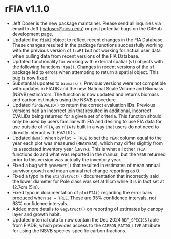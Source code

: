 # rFIA v1.1.0

+ Jeff Doser is the new package maintainer. Please send all inquiries via email to Jeff (jwdoser@ncsu.edu) or post potential bugs on the GitHub development page.  
+ Updated the `fiaRI` object to reflect recent changes in the FIA Database. These changes resulted in the package functions successfully working with the previous version of `fiaRI` but not working for actual user data when pulling data from recent versions of the FIA Database.
+ Updated functionality for working with external spatial (`sf`) objects with the following functions: `tpa()`. Changes in recent versions of the `sf` package led to errors when attempting to return a spatial object. This bug is now fixed.
+ Substantial updates to `biomass()`. Previous versions were not compatible with updates in FIADB and the new National Scale Volume and Biomass (NSVB) estimators. The function is now updated and returns biomass and carbon estimates using the NSVB procedure. 
+ Updated `findEVALID()` to return the correct evaluation IDs. Previous versions had an incorrect join that resulted in additional, incorrect EVALIDs being returned for a given set of criteria. This function should only be used by users familiar with FIA and desiring to use FIA data for use outside of `rFIA`, as `rFIA` is built in a way that users do not need to directly interact with EVALIDs. 
+ Updated `dwm()` when `byPlot = TRUE` to set the `YEAR` column equal to the year each plot was measured (`MEASYEAR`), which may differ slightly from its associated inventory year (`INVYR`). This is what all other `rFIA` functions do and what was reported in the manual, but the `YEAR` returned prior to this version was actually the inventory year. 
+ Fixed a bug with `growMort()` that resulted in estimates of mean annual survivor growth and mean annual net change reporting as 0.  
+ Fixed a typo in the `standStruct()` documentation that incorrectly said the lower diameter for Pole class was set at 11cm while it is in fact set at 12.7cm (5in).  
+ Fixed typo in documentation of `plotFIA()` regarding the error bars produced when `se = TRUE`. These are 95% confidence intervals, not 68% confidence intervals.
+ Added more details to `vegStruct()` on reporting of estimates by canopy layer and growth habit.
+ Updated internal data to now contain the Dec 2024 `REF_SPECIES` table from FIADB, which provides access to the `CARBON_RATIO_LIVE` attribute for using the NSVB species-specific carbon fractions. 
